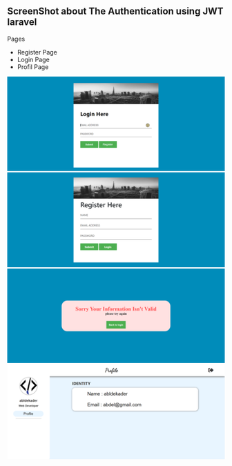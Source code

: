 <h2>ScreenShot about The Authentication using JWT laravel</h2>

<p>Pages</p>
<ul>
    <li>Register Page</li>
    <li>Login Page</li>
    <li>Profil Page</li>
</ul>

<img src = "./image/download (8).png" />
<img src = "./image/download (7).png" />
<img src = "./image/download (6).png" />
<img src = "./image/download (5).png" />

